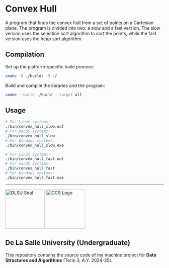 # Convex Hull

A program that finds the convex hull from a set of points on a Cartesian plane. The program is divided into two: a slow
and a fast version. The slow version uses the selection sort algorithm to sort the points, while the fast version uses
the heap sort algorithm.

## Compilation

Set up the platform-specific build process:

```bash
cmake -B ./build/ -S ./
```

Build and compile the libraries and the program:

```bash
cmake --build ./build --target all
```

## Usage

```bash
# For Linux systems:
./bin/convex_hull_slow.out
# For macOS systems:
./bin/convex_hull_slow
# For Windows systems:
./bin/convex_hull_slow.exe
```

```bash
# For Linux systems:
./bin/convex_hull_fast.out
# For macOS systems:
./bin/convex_hull_fast
# For Windows systems:
./bin/convex_hull_fast.exe
```

---

<img 
  src="https://upload.wikimedia.org/wikipedia/en/thumb/c/c2/De_La_Salle_University_Seal.svg/2048px-De_La_Salle_University_Seal.svg.png"
  height="125px"
  width="125px"
  alt="DLSU Seal">
<img
  src="https://www.dlsu.edu.ph/wp-content/uploads/2019/06/ccs-logo.png"
  height="125px"
  width="125px"
  alt="CCS Logo">

## De La Salle University (Undergraduate)

This repository contains the source code of my machine project for **Data Structures and Algorithms** (Term 3, A.Y. 2024-25).
